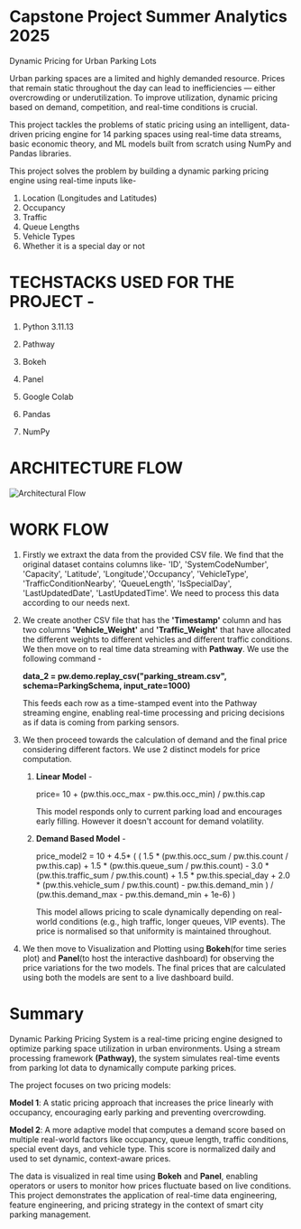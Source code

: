 # Capstone Project Summer Analytics 2025
  Dynamic Pricing for Urban Parking Lots

  Urban parking spaces are a limited and highly demanded resource. Prices that remain static
  throughout the day can lead to inefficiencies — either overcrowding or underutilization.
  To improve utilization, dynamic pricing based on demand, competition, and real-time
  conditions is crucial.
  
  This project tackles the problems of static pricing using an intelligent, data-driven
  pricing engine for 14 parking spaces using real-time data streams, basic economic theory,
  and ML models built from scratch using NumPy and Pandas libraries.
  
  This project solves the problem by building a dynamic parking pricing engine using real-time inputs like-
      
  1) Location (Longitudes and Latitudes)
  2) Occupancy
  3) Traffic
  4) Queue Lengths
  5) Vehicle Types
  6) Whether it is a special day or not


# TECHSTACKS USED FOR THE PROJECT - 
  1) Python 3.11.13 
  2) Pathway
  3) Bokeh
  4) Panel
  5) Google Colab
  6) Pandas

  7) NumPy
# ARCHITECTURE FLOW
![Architectural Flow](https://github.com/user-attachments/assets/0936feea-4ff8-426a-b2aa-fab4594e1083)


# WORK FLOW
1) Firstly we extraxt the data from the provided CSV file. We find that the original dataset contains columns like- 'ID', 'SystemCodeNumber', 'Capacity', 'Latitude', 'Longitude','Occupancy', 'VehicleType', 'TrafficConditionNearby', 'QueueLength', 'IsSpecialDay', 'LastUpdatedDate', 'LastUpdatedTime'. We need to process this data according to our needs next.

2) We create another CSV file that has the **'Timestamp'** column and has two columns **'Vehicle_Weight'** and **'Traffic_Weight'** that have allocated the different weights to different vehicles and different traffic conditions. We then move on to real time data streaming with **Pathway**. We use the following command -

    **data_2 = pw.demo.replay_csv("parking_stream.csv", schema=ParkingSchema, input_rate=1000)**
   
   This feeds each row as a time-stamped event into the Pathway streaming engine, enabling real-time processing and pricing decisions as if data is coming from parking sensors.


3) We then proceed towards the calculation of demand and the final price considering different factors. We use 2 distinct models for price computation.

   1) **Linear Model** -

       price= 10 + (pw.this.occ_max - pw.this.occ_min) / pw.this.cap

      This model responds only to current parking load and encourages early filling. However it doesn't account for demand volatility.


   2) **Demand Based Model** -

      price_model2 = 10 + 4.5* (
        (
            1.5 * (pw.this.occ_sum / pw.this.count / pw.this.cap) +
            1.5 * (pw.this.queue_sum / pw.this.count) -
            3.0 * (pw.this.traffic_sum / pw.this.count) +
            1.5 * pw.this.special_day +
            2.0 * (pw.this.vehicle_sum / pw.this.count)
            - pw.this.demand_min
        ) / (pw.this.demand_max - pw.this.demand_min + 1e-6)
      )

      This model allows pricing to scale dynamically depending on real-world conditions (e.g., high traffic, longer queues, VIP events). The price is normalised so that uniformity is maintained throughout.


4) We then move to Visualization and Plotting using **Bokeh**(for time series plot) and **Panel**(to host the interactive dashboard) for observing the price variations for the two models. The final prices that are calculated using both the models are sent to a live dashboard build.

# Summary

   Dynamic Parking Pricing System is a real-time pricing engine designed to optimize parking space utilization in urban environments. Using a stream processing framework **(Pathway)**, the system simulates real-time events from parking lot data to dynamically compute parking prices.

The project focuses on two pricing models:

**Model 1**: A static pricing approach that increases the price linearly with occupancy, encouraging early parking and preventing overcrowding.

**Model 2**: A more adaptive model that computes a demand score based on multiple real-world factors like occupancy, queue length, traffic conditions, special event days, and vehicle type. This score is normalized daily and used to set dynamic, context-aware prices.

The data is visualized in real time using **Bokeh** and **Panel**, enabling operators or users to monitor how prices fluctuate based on live conditions. This project demonstrates the application of real-time data engineering, feature engineering, and pricing strategy in the context of smart city parking management.
   

   




      





  



    

    


